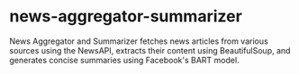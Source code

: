 # news-aggregator-summarizer
News Aggregator and Summarizer fetches news articles from various sources using the NewsAPI, extracts their content using BeautifulSoup, and generates concise summaries using Facebook's BART model.
